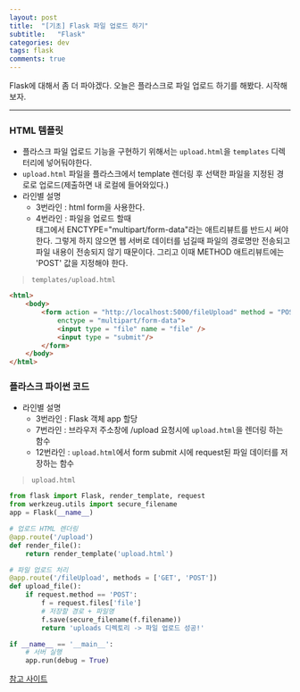 ```yaml
---
layout: post
title:  "[기초] Flask 파일 업로드 하기"
subtitle:   "Flask"
categories: dev
tags: flask
comments: true
---
```


Flask에 대해서 좀 더 파야겠다. 오늘은 플라스크로 파일 업로드 하기를 해봤다. 시작해보자.

---

### HTML 템플릿 
- 플라스크 파일 업로드 기능을 구현하기 위해서는 `upload.html`을 `templates` 디렉터리에 넣어둬야한다.
- `upload.html` 파일을 플라스크에서 template 렌더링 후 선택한 파일을 지정된 경로로 업로드(제출하면 내 로컬에 들어와있다.)
- 라인별 설명
    - 3번라인 : html form을 사용한다.
    - 4번라인 : 파일을 업로드 할때 <form>태그에서 ENCTYPE="multipart/form-data"라는 애트리뷰트를 반드시 써야 한다.
    그렇게 하지 않으면 웹 서버로 데이터를 넘길때 파일의 경로명만 전송되고 파일 내용이 전송되지 않기 때문이다.
    그리고 이때 METHOD 애트리뷰트에는 'POST' 값을 지정해야 한다.

 
> ```templates/upload.html```
```html
<html>
    <body>
        <form action = "http://localhost:5000/fileUpload" method = "POST"
            enctype = "multipart/form-data">
            <input type = "file" name = "file" />
            <input type = "submit"/>
        </form>
    </body>
</html>
```


### 플라스크 파이썬 코드
- 라인별 설명
    - 3번라인 : Flask 객체 app 할당
    - 7번라인 : 브라우저 주소창에 /upload 요청시에 `upload.html`을 렌더링 하는 함수
    - 12번라인 : `upload.html`에서 form submit 시에 request된 파일 데이터를 저장하는 함수
> ```upload.html```
```python class:"lineNo"
from flask import Flask, render_template, request
from werkzeug.utils import secure_filename
app = Flask(__name__)

# 업로드 HTML 렌더링
@app.route('/upload')
def render_file():
    return render_template('upload.html')

# 파일 업로드 처리
@app.route('/fileUpload', methods = ['GET', 'POST'])
def upload_file():
    if request.method == 'POST':
        f = request.files['file']
        # 저장할 경로 + 파일명
        f.save(secure_filename(f.filename))
        return 'uploads 디렉토리 -> 파일 업로드 성공!'

if __name__ == '__main__':
    # 서버 실행
    app.run(debug = True)
```

[참고 사이트](https://niceman.tistory.com/150?category=940948)